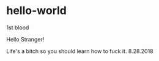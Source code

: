 # hello-world
1st blood

Hello Stranger!

Life's a bitch so you should learn how to fuck it.
8.28.2018
